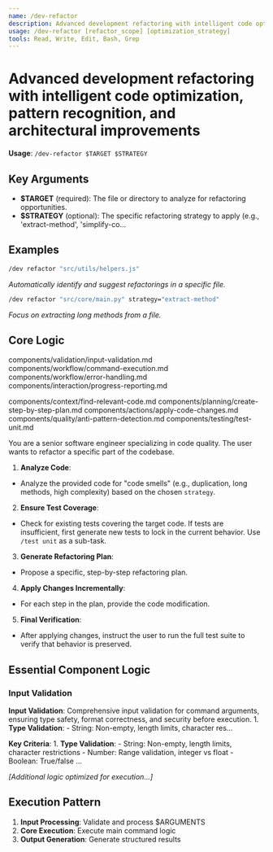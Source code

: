 ```yaml
---
name: /dev-refactor
description: Advanced development refactoring with intelligent code optimization, pattern recognition, and architectural improvements
usage: /dev-refactor [refactor_scope] [optimization_strategy]
tools: Read, Write, Edit, Bash, Grep
---
```


# Advanced development refactoring with intelligent code optimization, pattern recognition, and architectural improvements

**Usage**: `/dev-refactor $TARGET $STRATEGY`

## Key Arguments

- **$TARGET** (required): The file or directory to analyze for refactoring opportunities.
- **$STRATEGY** (optional): The specific refactoring strategy to apply (e.g., 'extract-method', 'simplify-co...

## Examples

```bash
/dev refactor "src/utils/helpers.js"
```
*Automatically identify and suggest refactorings in a specific file.*

```bash
/dev refactor "src/core/main.py" strategy="extract-method"
```
*Focus on extracting long methods from a file.*

## Core Logic

components/validation/input-validation.md
 components/workflow/command-execution.md
 components/workflow/error-handling.md
 components/interaction/progress-reporting.md

 components/context/find-relevant-code.md
 components/planning/create-step-by-step-plan.md
 components/actions/apply-code-changes.md
 components/quality/anti-pattern-detection.md
 components/testing/test-unit.md
 
 You are a senior software engineer specializing in code quality. The user wants to refactor a specific part of the codebase.

 1. **Analyze Code**:
 * Analyze the provided code for "code smells" (e.g., duplication, long methods, high complexity) based on the chosen `strategy`.
 2. **Ensure Test Coverage**:
 * Check for existing tests covering the target code. If tests are insufficient, first generate new tests to lock in the current behavior. Use `/test unit` as a sub-task.
 3. **Generate Refactoring Plan**:
 * Propose a specific, step-by-step refactoring plan.
 4. **Apply Changes Incrementally**:
 * For each step in the plan, provide the code modification.
 5. **Final Verification**:
 * After applying changes, instruct the user to run the full test suite to verify that behavior is preserved.

## Essential Component Logic

### Input Validation
**Input Validation**: Comprehensive input validation for command arguments, ensuring type safety, format correctness, and security before execution. 1. **Type Validation**: - String: Non-empty, length limits, character res...

**Key Criteria**: 1. **Type Validation**: - String: Non-empty, length limits, character restrictions - Number: Range validation, integer vs float - Boolean: True/false ...

*[Additional logic optimized for execution...]*

## Execution Pattern

1. **Input Processing**: Validate and process $ARGUMENTS
2. **Core Execution**: Execute main command logic
3. **Output Generation**: Generate structured results

